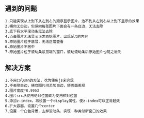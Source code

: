 ## 遇到的问题
    1.只能实现从上到下从左到右的顺序显示图片，达不到从左到右从上到下显示的效果    
    2.横向无白边，但纵向每张图片下面会有一条白边，无法去除
    3.底下有水平滚动条无法去除
    4.点击图片无法显示正常原始图片，出现alt的内容
    5.原始图片位于底层，无法正常查看       
    6.原始图片不居中    
    7.原始图片位于滚动条最顶端的窗口，滚动滚动条后原始图片也随之消失
## 解决方案
    1.不用column的方法，改为使用js来实现    
    2.不去除白边，横向图片间添加白边，使页面美观    
    3.图片宽度*0.9963     
    4.图片src从使用绝对位置改为使用相对位置      
    5.添加z-index，再设置一个display属性，使z-index可以正常起效    
    6.扩大容器，设置几个center    
    7.设置一个白色背景，去掉滚动条，实现一种类似新窗口的效果